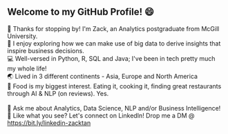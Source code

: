 ## Welcome to my GitHub Profile! 😄

👋 Thanks for stopping by! I'm Zack, an Analytics postgraduate from McGill University.
<br>
🧐 I enjoy exploring how we can make use of big data to derive insights that inspire business decisions. 
<br>
💻 Well-versed in Python, R, SQL and Java; I've been in tech pretty much my whole life!
<br>
🌏 Lived in 3 different continents - Asia, Europe and North America
<br>
🍲 Food is my biggest interest. Eating it, cooking it, finding great restaurants through AI & NLP (on reviews). Yes.
<br><br>
💬 Ask me about Analytics, Data Science, NLP and/or Business Intelligence! 
<br>
🤝 Like what you see? Let's connect on LinkedIn! Drop me a DM @ https://bit.ly/linkedin-zacktan 

<!--
**zack-tan/zack-tan** is a ✨ _special_ ✨ repository because its `README.md` (this file) appears on your GitHub profile.

Here are some ideas to get you started:

- 🔭 I’m currently working on ...
-  I’m currently learning ...
- 👯 I’m looking to collaborate on ...
- 🤔 I’m looking for help with ...
- 💬 Ask me about ...
- 📫 How to reach me: ...
- 😄 Pronouns: ...
- ⚡ Fun fact: ...
-->
